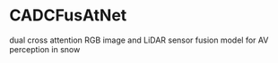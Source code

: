 # CADCFusAtNet
dual cross attention RGB image and LiDAR sensor fusion model for AV perception in snow 
